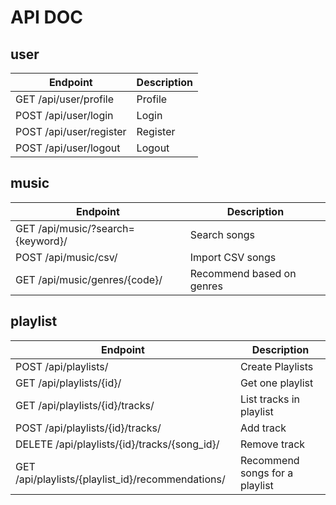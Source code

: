 # API DOC

## user

| Endpoint                | Description |
| ----------------------- | ----------- |
| GET /api/user/profile   | Profile     |
| POST /api/user/login    | Login       |
| POST /api/user/register | Register    |
| POST /api/user/logout   | Logout      |

## music

| Endpoint                          | Description               |
| --------------------------------- | ------------------------- |
| GET /api/music/?search={keyword}/ | Search songs              |
| POST /api/music/csv/              | Import CSV songs          |
| GET /api/music/genres/{code}/     | Recommend based on genres |


## playlist


| Endpoint                                          | Description                    |
| ------------------------------------------------- | ------------------------------ |
| POST /api/playlists/                              | Create Playlists               |
| GET /api/playlists/{id}/                          | Get one playlist               |
| GET /api/playlists/{id}/tracks/                   | List tracks in playlist        |
| POST /api/playlists/{id}/tracks/                  | Add track                      |
| DELETE /api/playlists/{id}/tracks/{song_id}/      | Remove track                   |
| GET /api/playlists/{playlist_id}/recommendations/ | Recommend songs for a playlist |

